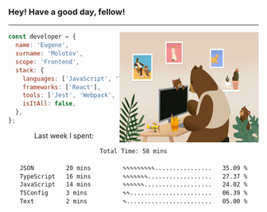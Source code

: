### Hey! Have a good day, fellow!
---
<img align='right' alt='GIF' vertical-align='center' src='./src/giphy.gif' width='280px' height='222px'/>

```javascript
const developer = {
  name: 'Eugene',
  surname: 'Molotov',
  scope: 'Frontend',
  stack: {
    languages: ['JavaScript', 'TypeScript'],
    frameworks: ['React'],
    tools: ['Jest', 'Webpack', 'Sass'],
    isItAll: false,
  },
};
```
<p align="center">
  Last week I spent:
</p>
<div align="center">
<!--START_SECTION:waka-->

```txt
Total Time: 58 mins

JSON         20 mins         ✎✎✎✎✎✎✎✎✎................   35.09 %
TypeScript   16 mins         ✎✎✎✎✎✎✎..................   27.37 %
JavaScript   14 mins         ✎✎✎✎✎✎...................   24.02 %
TSConfig     3 mins          ✎✎.......................   06.39 %
Text         2 mins          ✎........................   05.00 %
```

<!--END_SECTION:waka-->

